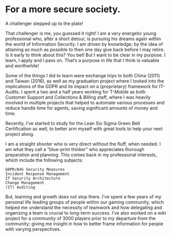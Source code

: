 # For a more secure society.

A challenger stepped up to the plate!

That challenger is me, you guessed it right! I am a very energetic young professional who, after a short detour, is pursuing his dreams again within the world of Information Security. I am driven by knowledge; by the idea of attaining as much as possible to then one day give back before I may retire. Is it early to think about this? You bet! But I want to be clear in my purpose. I learn, I apply and I pass on. That’s a purpose in life that I think is valuable and worthwhile!

Some of the things I did to learn were exchange trips to both China (2011) and Taiwan (2016), as well as my graduation project where I looked into the implications of the GDPR and its impact on a (proprietary) framework for IT-Audits. I spent a two and a half years working for T-Mobile as both Customer Support and Collections & Billing staff, where I was heavily involved in multiple projects that helped to automate various processes and reduce handle time for agents, saving significant amounts of money and time.

Recently, I’ve started to study for the Lean Six Sigma Green Belt Certification as well, to better arm myself with great tools to help your next project along.

I am a straight shooter who is very direct without the fluff, when needed. I am what they call a “blue-print thinker” who appreciates thorough preparation and planning. This comes back in my professional interests, which include the following subjects:

    GDPR/AVG Security Measures
    Incident Response Management
    IT Security Architecture
    Change Management
    (IT) Auditing

But, learning and growth does not stop there. I’ve spent a few years of my personal life leading groups of people within our gaming community, which helped me understand the necessity of teamwork and how delegating and organizing a team is crucial to long-term success. I’ve also worked on a wiki project for a community of 3000 players prior to my departure from the community; giving me insight in how to better frame information for people with varying perspectives.
